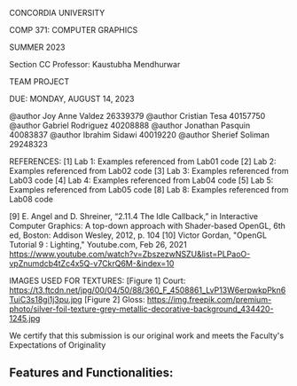  
 CONCORDIA UNIVERSITY

 COMP 371: COMPUTER GRAPHICS

 SUMMER 2023

 Section CC
 Professor: Kaustubha Mendhurwar
 
 TEAM PROJECT

 DUE: MONDAY, AUGUST 14, 2023
  
 @author Joy Anne Valdez	26339379
 @author Cristian Tesa 40157750
 @author Gabriel Rodriguez 40208888
 @author Jonathan Pasquin 40083837
 @author Ibrahim Sidawi 40019220
 @author Sherief Soliman 29248323

REFERENCES:
[1] Lab 1: Examples referenced from Lab01 code
[2] Lab 2: Examples referenced from Lab02 code
[3] Lab 3: Examples referenced from Lab03 code
[4] Lab 4: Examples referenced from Lab04 code
[5] Lab 5: Examples referenced from Lab05 code
[8] Lab 8: Examples referenced from Lab08 code


 [9] E. Angel and D. Shreiner, “2.11.4 The Idle Callback,” in Interactive Computer Graphics: 
     A top-down approach with Shader-based OpenGL, 6th ed, Boston: Addison Wesley, 2012, p. 104
[10] Victor Gordan, "OpenGL Tutorial 9 : Lighting," Youtube.com, Feb 26, 2021
     https://www.youtube.com/watch?v=ZbszezwNSZU&list=PLPaoO-vpZnumdcb4tZc4x5Q-v7CkrQ6M-&index=10

IMAGES USED FOR TEXTURES:
[Figure 1] Court: https://t3.ftcdn.net/jpg/00/04/50/88/360_F_4508861_LvP13W6erpwkpPkn6TuiC3s18gi1j3pu.jpg
[Figure 2] Gloss: https://img.freepik.com/premium-photo/silver-foil-texture-grey-metallic-decorative-background_434420-1245.jpg


We certify that this submission is our original work and meets the Faculty's Expectations of Originality

Features and Functionalities:
-----------------------------



